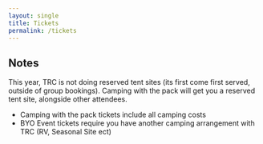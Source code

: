 ```yaml
---
layout: single
title: Tickets
permalink: /tickets
---
```


## Notes
This year, TRC is not doing reserved tent sites (its first come first served, outside of group bookings). Camping with the pack will get you a reserved tent site, alongside other attendees. 

- Camping with the pack tickets include all camping costs
- BYO Event tickets require you have another camping arrangement with TRC (RV, Seasonal Site ect)

<div id="eventbrite-widget-container-510405575817"></div>

<script src="https://www.eventbrite.com/static/widgets/eb_widgets.js"></script>

<script type="text/javascript">
    var exampleCallback = function() {
        console.log('Order complete!');
    };

    window.EBWidgets.createWidget({
        // Required
        widgetType: 'checkout',
        eventId: '510405575817',
        iframeContainerId: 'eventbrite-widget-container-510405575817',

        // Optional
        iframeContainerHeight: 425,  // Widget height in pixels. Defaults to a minimum of 425px if not provided
        onOrderComplete: exampleCallback  // Method called when an order has successfully completed
    });
</script>